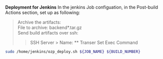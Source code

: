 **Deployment for Jenkins**
In the jenkins Job configuation, in the Post-build Actions section, set up as following:    
> Archive the artifacts:    
File to archive: backend*.tar.gz    
> Send build artifacts over ssh:
>> SSH Server > Name: **
>> Transer Set
Exec Command
````bash
sudo /home/jenkins/ozp_deploy.sh ${JOB_NAME} ${BUILD_NUMBER}
````
